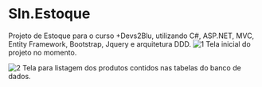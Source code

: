 # Sln.Estoque

Projeto de Estoque para o curso +Devs2Blu, utilizando C#, ASP.NET, MVC, Entity Framework, Bootstrap, Jquery e arquitetura DDD.
![1](https://user-images.githubusercontent.com/87243693/217405454-f657eea1-c962-49ee-8637-9b1fd34718e4.png)
Tela inicial do projeto no momento.


![2](https://user-images.githubusercontent.com/87243693/217405506-9b7a2b17-6d71-4433-a8ae-8a9a4ba71a1b.png)
Tela para listagem dos produtos contidos nas tabelas do banco de dados.
